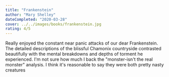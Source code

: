 ```yaml
---
title: "Frankenstein"
author: "Mary Shelley"
dateCompleted: "2020-03-28"
cover: ../../images/books/frankenstein.jpg
rating: 4/5
---
```


Really enjoyed the constant near panic attacks of our dear Frankenstein. The
detailed descriptions of the blissful Chamonix countryside contrasted
beautifully with the mental breakdowns and depths of torment he experienced.
I'm not sure how much I back the "monster-isn't the real monster" analysis.
I think it's reasonable to say they were both pretty nasty creatures



